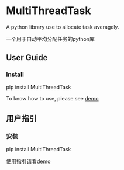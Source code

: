# MultiThreadTask
A python library use to allocate task averagely.

一个用于自动平均分配任务的python库

## User Guide

### Install
pip install MultiThreadTask

To know how to use, please see [demo](https://github.com/wangongyouxia/MultiThreadTask/blob/master/demo.py)

## 用户指引

### 安装
pip install MultiThreadTask

使用指引请看[demo](https://github.com/wangongyouxia/MultiThreadTask/blob/master/demo.py)
